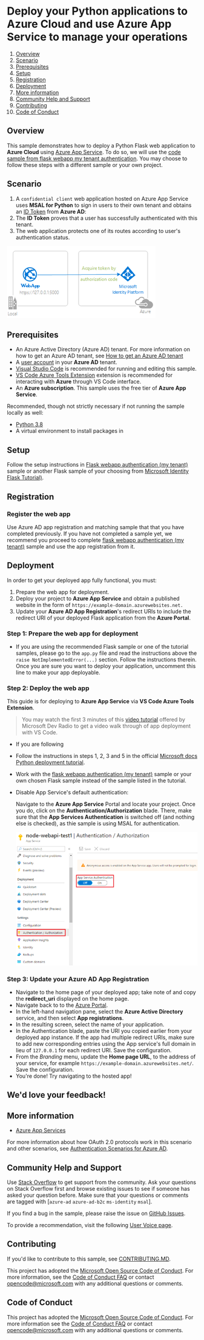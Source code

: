 # Deploy your Python applications to Azure Cloud and use Azure App Service to manage your operations

 1. [Overview](#overview)
 1. [Scenario](#scenario)
 1. [Prerequisites](#prerequisites)
 1. [Setup](#setup)
 1. [Registration](#registration)
 1. [Deployment](#deployment)
 1. [More information](#more-information)
 1. [Community Help and Support](#community-help-and-support)
 1. [Contributing](#contributing)
 1. [Code of Conduct](#code-of-conduct)

## Overview

This sample demonstrates how to deploy a Python Flask web application to **Azure Cloud** using [Azure App Service](https://docs.microsoft.com/azure/app-service/). To do so, we will use the [code sample from flask webapp my tenant authentication](https://github.com/azure-samples/ms-identity-python-flask-webapp-authentication). You may choose to follow these steps with a different sample or your own project.

## Scenario

1. A `confidential client` web application hosted on Azure App Service uses **MSAL for Python** to sign in users to their own tenant and obtains an [ID Token](https://docs.microsoft.com/azure/active-directory/develop/id-tokens) from **Azure AD**:
2. The **ID Token** proves that a user has successfully authenticated with this tenant.
3. The web application protects one of its routes according to user's authentication status.

![Overview](./ReadmeFiles/sign-in.png)

## Prerequisites

- An Azure Active Directory (Azure AD) tenant. For more information on how to get an Azure AD tenant, see [How to get an Azure AD tenant](https://azure.microsoft.com/documentation/articles/active-directory-howto-tenant/)
- A [user account](https://docs.microsoft.com/en-us/azure/active-directory/fundamentals/add-users-azure-active-directory) in your **Azure AD** tenant.
- [Visual Studio Code](https://code.visualstudio.com/download) is recommended for running and editing this sample.
- [VS Code Azure Tools Extension](https://marketplace.visualstudio.com/items?itemName=ms-vscode.vscode-node-azure-pack) extension is recommended for interacting with **Azure** through VS Code interface.
- An **Azure subscription**. This sample uses the free tier of **Azure App Service**.

Recommended, though not strictly necessary if not running the sample locally as well:

- [Python 3.8](https://www.python.org/downloads/)
- A virtual environment to install packages in

## Setup

Follow the setup instructions in [Flask webapp authentication (my tenant)](https://github.com/azure-samples/ms-identity-python-flask-webapp-authentication) sample or another Flask sample of your choosing from [Microsoft Identity Flask Tutorial)](https://github.com/azure-samples/ms-identity-python-flask-tutorial).

## Registration

### Register the web app 

Use Azure AD app registration and matching sample that that you have completed previously.
If you have not completed a sample yet, we recommend you proceed to complete [flask webapp authentication (my tenant)](https://github.com/azure-samples/ms-identity-python-flask-webapp-authentication) sample and use the app registration from it.

## Deployment

In order to get your deployed app fully functional, you must:
1. Prepare the web app for deployment.
1. Deploy your project to **Azure App Service** and obtain a published website in the form of `https://example-domain.azurewebsites.net.`
1. Update your **Azure AD App Registration**'s redirect URIs to include the redirect URI of your deployed Flask application from the **Azure Portal**.

### Step 1: Prepare the web app for deployment

- If you are using the recommended Flask sample or one of the tutorial samples, please go to the `app.py` file and read the instructions above the `raise NotImplementedError(...)` section. Follow the instructions therein. Once you are sure you want to deploy your application, uncomment this line to make your app deployable.

### Step 2: Deploy the web app

This guide is for deploying to **Azure App Service** via **VS Code Azure Tools Extension**.

> You may watch the first 3 minutes of this [video tutorial](https://www.youtube.com/watch?v=dNVvFttc-sA) offered by Microsoft Dev Radio to get a video walk through of app deployment with VS Code.

- If you are following

- Follow the instructions in steps 1, 2, 3 and 5 in the official [Microsoft docs Python deployment tutorial](https://docs.microsoft.com/en-us/azure/developer/python/tutorial-deploy-app-service-on-linux-01).

- Work with the [flask webapp authentication (my tenant)](https://github.com/azure-samples/ms-identity-python-flask-webapp-authentication) sample or your own chosen Flask sample instead of the sample listed in the tutorial.

- Disable App Service's default authentication:
    
    Navigate to the **Azure App Service** Portal and locate your project. Once you do, click on the **Authentication/Authorization** blade. There, make sure that the **App Services Authentication** is switched off (and nothing else is checked), as thie sample is using MSAL for authentication.

    ![disable_easy_auth](./ReadmeFiles/disable_easy_auth.png)


### Step 3: Update your Azure AD App Registration

- Navigate to the home page of your deployed app; take note of and copy the **redirect_uri** displayed on the home page.
- Navigate back to to the [Azure Portal](https://portal.azure.com).
- In the left-hand navigation pane, select the **Azure Active Directory** service, and then select **App registrations**.
- In the resulting screen, select the name of your application.
- In the Authentication blade, paste the URI you copied earlier from your deployed app instance. If the app had multiple redirect URIs, make sure to add new corresponding entries using the App service's full domain in lieu of `127.0.0.1` for each redirect URI. Save the configuration.
- From the *Branding* menu, update the **Home page URL**, to the address of your service, for example `https://example-domain.azurewebsites.net/`. Save the configuration.
- You're done! Try navigating to the hosted app!


## We'd love your feedback!

<!-- Were we successful in addressing your learning objective? Consider taking a moment to [share your experience with us](https://forms.office.com/Pages/ResponsePage.aspx?id=v4j5cvGGr0GRqy180BHbR73pcsbpbxNJuZCMKN0lURpUNDVHTkg2VVhWMTNYUTZEM05YS1hSN01EOSQlQCN0PWcu). -->

## More information

- [Azure App Services](https://docs.microsoft.com/azure/app-service/)

For more information about how OAuth 2.0 protocols work in this scenario and other scenarios, see [Authentication Scenarios for Azure AD](https://docs.microsoft.com/azure/active-directory/develop/authentication-flows-app-scenarios).

## Community Help and Support

Use [Stack Overflow](http://stackoverflow.com/questions/tagged/msal) to get support from the community.
Ask your questions on Stack Overflow first and browse existing issues to see if someone has asked your question before.
Make sure that your questions or comments are tagged with [`azure-ad` `azure-ad-b2c` `ms-identity` `msal`].

If you find a bug in the sample, please raise the issue on [GitHub Issues](../../issues).

To provide a recommendation, visit the following [User Voice page](https://feedback.azure.com/forums/169401-azure-active-directory).

## Contributing

If you'd like to contribute to this sample, see [CONTRIBUTING.MD](../../CONTRIBUTING.md).

This project has adopted the [Microsoft Open Source Code of Conduct](https://opensource.microsoft.com/codeofconduct/). For more information, see the [Code of Conduct FAQ](https://opensource.microsoft.com/codeofconduct/faq/) or contact [opencode@microsoft.com](mailto:opencode@microsoft.com) with any additional questions or comments.

## Code of Conduct

This project has adopted the [Microsoft Open Source Code of Conduct](https://opensource.microsoft.com/codeofconduct/).
For more information see the [Code of Conduct FAQ](https://opensource.microsoft.com/codeofconduct/faq/) or
contact [opencode@microsoft.com](mailto:opencode@microsoft.com) with any additional questions or comments.
